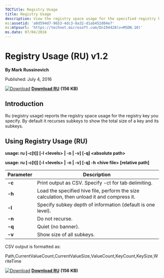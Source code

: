 ```yaml
--- 
TOCTitle: Registry Usage
title: Registry Usage
description: View the registry space usage for the specified registry key.
ms:assetid: 'a0d594d7-9653-4dc3-8a32-d1ab452d04e7'
ms:mtpsurl: 'https://technet.microsoft.com/Dn194428(v=MSDN.10)'
ms.date: 07/04/2016
---
```


Registry Usage (RU) v1.2
========================

**By Mark Russinovich**

Published: July 4, 2016

[![Download](/media/landing/sysinternals/download_sm.png)](https://download.sysinternals.com/files/RU.zip) [**Download RU**](https://download.sysinternals.com/files/RU.zip) **(156 KB)**


## Introduction

Ru (registry usage) reports the registry space usage for the registry
key you specify. By default it recurses subkeys to show the total size
of a key and its subkeys.

## Using Registry Usage (RU)

**usage: ru \[-c\[t\]\] \[-l &lt;levels&gt; | -n | -v\] \[-q\]
&lt;absolute path&gt;**

**usage: ru \[-c\[t\]\] \[-l &lt;levels&gt; | -n | -v\] \[-q\] -h
&lt;hive file&gt; \[relative path\]**

|Parameter  |Description  |
|---------|---------|
|  **-c**  | Print output as CSV. Specify -ct for tab delimiting. |
|  **-h**  | Load the specified hive file, perform the size calculation, then unload it and compress it. |
|  **-l**  | Specify subkey depth of information (default is one level). |
|  **-n**  | Do not recurse. |
|  **-q**  | Quiet (no banner). |
|  **-v**  | Show size of all subkeys. |

CSV output is formatted as:

Path,CurrentValueCount,CurrentValueSize,ValueCount,KeyCount,KeySize,WriteTime

[![Download](/media/landing/sysinternals/download_sm.png)](https://download.sysinternals.com/files/RU.zip) [**Download RU**](https://download.sysinternals.com/files/RU.zip) **(156 KB)**